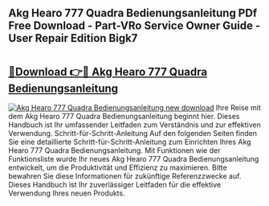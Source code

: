 ## Akg Hearo 777 Quadra Bedienungsanleitung PDf Free Download - Part-VRo Service Owner Guide - User Repair Edition Bigk7

# <h2><a href="http://df2gng.blite.top/?on=Akg+Hearo+777+Quadra+Bedienungsanleitung">🔗Download 👉🔴 Akg Hearo 777 Quadra Bedienungsanleitung</a></h2>

[![Akg Hearo 777 Quadra Bedienungsanleitung new download](https://i.imgur.com/lujVjoI.png)](http://df2gng.blite.top/?on=Akg+Hearo+777+Quadra+Bedienungsanleitung)
Ihre Reise mit dem Akg Hearo 777 Quadra Bedienungsanleitung beginnt hier. Dieses Handbuch ist Ihr umfassender Leitfaden zum Verständnis und zur effektiven Verwendung. Schritt-für-Schritt-Anleitung Auf den folgenden Seiten finden Sie eine detaillierte Schritt-für-Schritt-Anleitung zum Einrichten Ihres Akg Hearo 777 Quadra Bedienungsanleitung. Mit Funktionen wie der Funktionsliste wurde Ihr neues Akg Hearo 777 Quadra Bedienungsanleitung entwickelt, um die Produktivität und Effizienz zu maximieren. Bitte bewahren Sie diese Informationen für zukünftige Referenzzwecke auf. Dieses Handbuch ist Ihr zuverlässiger Leitfaden für die effektive Verwendung Ihres neuen Produkts.
